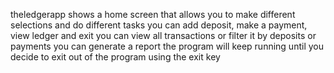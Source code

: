 theledgerapp
 shows a home screen that allows you to make different selections and do different tasks
 you can add deposit, make a payment, view ledger and exit
 you can view all transactions or filter it by deposits or payments
 you can generate a report
 the program will keep running until you decide to exit out of the program using the exit key
